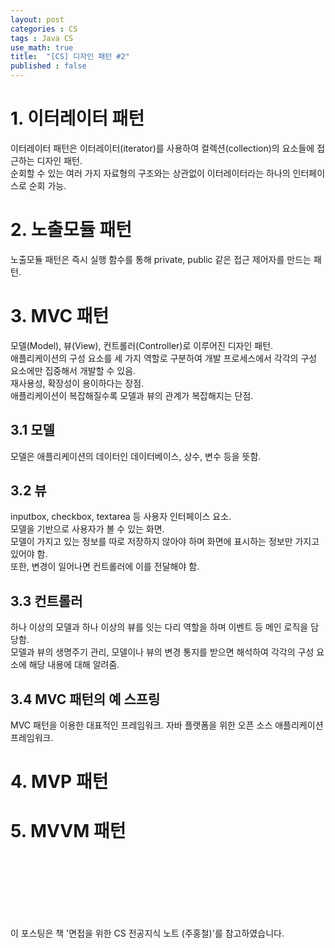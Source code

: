 ```yaml
---
layout: post
categories : CS
tags : Java CS
use_math: true
title:  "[CS] 디자인 패턴 #2"
published : false
---
```


# 1. 이터레이터 패턴 
이터레이터 패턴은 이터레이터(iterator)를 사용하여 컬렉션(collection)의 요소들에 접근하는 디자인 패턴.    
순회할 수 있는 여러 가지 자료형의 구조와는 상관없이 이터레이터라는 하나의 인터페이스로 순회 가능.    

# 2. 노출모듈 패턴
노출모듈 패턴은 즉시 실행 함수를 통해 private, public 같은 접근 제어자를 만드는 패턴. 

# 3. MVC 패턴 
모델(Model), 뷰(View), 컨트롤러(Controller)로 이루어진 디자인 패턴.   
애플리케이션의 구성 요소를 세 가지 역할로 구분하여 개발 프로세스에서 각각의 구성 요소에만 집중해서 개발할 수 있음.   
재사용성, 확장성이 용이하다는 장점.   
애플리케이션이 복잡해질수록 모델과 뷰의 관계가 복잡해지는 단점.   

## 3.1 모델
모델은 애플리케이션의 데이터인 데이터베이스, 상수, 변수 등을 뜻함.   

## 3.2 뷰
inputbox, checkbox, textarea 등 사용자 인터페이스 요소.  
모델을 기반으로 사용자가 볼 수 있는 화면.    
모델이 가지고 있는 정보를 따로 저장하지 않아야 하며 화면에 표시하는 정보만 가지고 있어야 함.    
또한, 변경이 일어나면 컨트롤러에 이를 전달해야 함.  

## 3.3 컨트롤러
하나 이상의 모델과 하나 이상의 뷰를 잇는 다리 역할을 하며 이벤트 등 메인 로직을 담당함.   
모델과 뷰의 생명주기 관리, 모델이나 뷰의 변경 통지를 받으면 해석하여 각각의 구성 요소에 해당 내용에 대해 알려줌.   

## 3.4 MVC 패턴의 예 스프링 
MVC 패턴을 이용한 대표적인 프레임워크. 자바 플랫폼을 위한 오픈 소스 애플리케이션 프레임워크. 

# 4. MVP 패턴
# 5. MVVM 패턴 







<br>
<br>
<br>
<br>
<br>
<br>

이 포스팅은 책 '면접을 위한 CS 전공지식 노트 (주홍철)'를 참고하였습니다. 